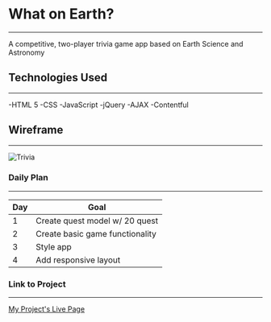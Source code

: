 # What on Earth?
---
A competitive, two-player trivia game app based on Earth Science and Astronomy 
## Technologies Used
---
-HTML 5
-CSS
-JavaScript
-jQuery
-AJAX
-Contentful
## Wireframe
---
![Trivia](https://i.imgur.com/h99cGnL.jpg) 
### Daily Plan
---
| Day | Goal |
|-----|------|
|  1  | Create quest model w/ 20 quest |
|  2  | Create basic game functionality  |
|  3  | Style app |
|  4  | Add responsive layout |

### Link to Project
---
[My Project's Live Page](https://aserene.github.io/project-1/)